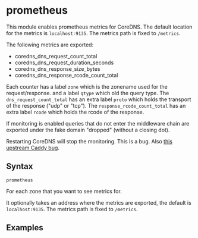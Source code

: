 # prometheus

This module enables prometheus metrics for CoreDNS. The default location for the metrics is
`localhost:9135`. The metrics path is fixed to `/metrics`.

The following metrics are exported:

* coredns_dns_request_count_total
* coredns_dns_request_duration_seconds
* coredns_dns_response_size_bytes
* coredns_dns_response_rcode_count_total

Each counter has a label `zone` which is the zonename used for the request/response. and a label
`qtype` which old the query type. The `dns_request_count_total` has an extra label `proto` which
holds the transport of the response ("udp" or "tcp"). The `response_rcode_count_total` has an extra
label `rcode` which holds the rcode of the response.

If monitoring is enabled queries that do not enter the middleware chain are exported under the fake
domain "dropped" (without a closing dot).

Restarting CoreDNS will stop the monitoring. This is a bug. Also [this upstream
Caddy bug](https://github.com/mholt/caddy/issues/675).

## Syntax

~~~
prometheus
~~~

For each zone that you want to see metrics for.

It optionally takes an address where the metrics are exported, the default
is `localhost:9135`. The metrics path is fixed to `/metrics`.

## Examples
